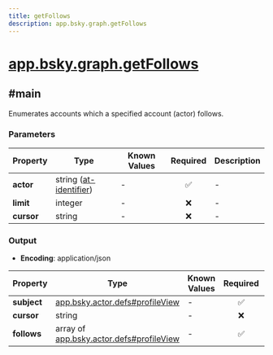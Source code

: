 ```yaml
---
title: getFollows
description: app.bsky.graph.getFollows
---
```


# [app.bsky.graph.getFollows](https://github.com/myConsciousness/atproto.dart/blob/main/lexicons/app/bsky/graph/getFollows.json)

## #main

Enumerates accounts which a specified account (actor) follows.

### Parameters

| Property | Type | Known Values | Required | Description |
| --- | --- | --- | :---: | --- |
| **actor** | string ([at-identifier](https://atproto.com/specs/lexicon#at-identifier)) | - | ✅ | - |
| **limit** | integer | - | ❌ | - |
| **cursor** | string | - | ❌ | - |

### Output

- **Encoding**: application/json

| Property | Type | Known Values | Required | Description |
| --- | --- | --- | :---: | --- |
| **subject** | [app.bsky.actor.defs#profileView](../../../../lexicons/app/bsky/actor/defs.md#profileview) | - | ✅ | - |
| **cursor** | string | - | ❌ | - |
| **follows** | array of [app.bsky.actor.defs#profileView](../../../../lexicons/app/bsky/actor/defs.md#profileview) | - | ✅ | - |
